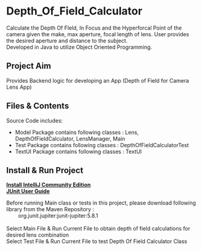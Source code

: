 # Depth_Of_Field_Calculator
Calculate the Depth Of FIeld, In Focus and the Hyperforcal Point of the camera given the make, max aperture, focal length of lens. User provides the desired aperture and distance to the subject.<br /> Developed in Java to utilize Object Oriented Programming.

## Project Aim
Provides Backend logic for developing an App (Depth of Field for Camera Lens App)

## Files & Contents
Source Code includes:<br />
- Model Package contains following classes : Lens, DepthOfFieldCalculator, LensManager, Main
- Test Package contains following classes : DepthOfFieldCalculatorTest
- TextUI Package contains following classes : TextUI

## Install & Run Project
**[Install IntelliJ Community Edition](https://www.jetbrains.com/idea/download/?section=windows)**<br />
**[JUnit User Guide](https://junit.org/junit5/docs/current/user-guide/)**

Before running Main class or tests in this project, please download following library from the Maven Repository :<br />
&nbsp;&nbsp;&nbsp;&nbsp;&nbsp;&nbsp;&nbsp;&nbsp;org.junit.jupiter:junit-jupiter:5.8.1
<br /><br />
Select Main File & Run Current File to obtain depth of field calculations for desired lens combination<br />
Select Test File & Run Current File to test Depth Of Field Calculator Class


